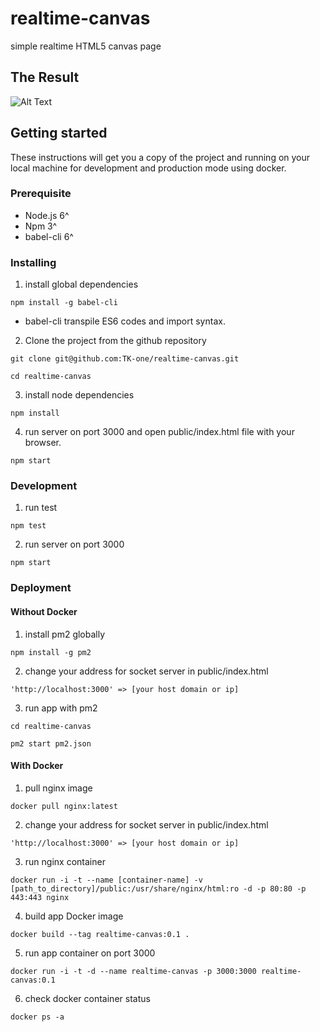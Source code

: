 # realtime-canvas
simple realtime HTML5 canvas page

## The Result
![Alt Text](https://user-images.githubusercontent.com/13212502/30583111-0519d664-9d61-11e7-9374-24aa70967c3f.gif)


## Getting started
These instructions will get you a copy of the project and running on your local machine for development and production mode using docker.

### Prerequisite

- Node.js 6^
- Npm 3^
- babel-cli 6^

### Installing 

1. install global dependencies
  ```
  npm install -g babel-cli
  ```
  - babel-cli transpile ES6 codes and import syntax.

2. Clone the project from the github repository
  ```
  git clone git@github.com:TK-one/realtime-canvas.git
  
  cd realtime-canvas
  ```
3. install node dependencies
  ```
  npm install
  ```
4. run server on port 3000 and open public/index.html file with your browser.
  ```
  npm start
  ```

### Development

1. run test
  ```
  npm test
  ```
2. run server on port 3000
  ```
  npm start
  ```

### Deployment

#### Without Docker

1. install pm2 globally
  ```
  npm install -g pm2
  ```

2. change your address for socket server in public/index.html
  ```
  'http://localhost:3000' => [your host domain or ip]
  ```

3. run app with pm2
  ```
  cd realtime-canvas

  pm2 start pm2.json
  ```

#### With Docker

1. pull nginx image
  ```
  docker pull nginx:latest
  ```

2. change your address for socket server in public/index.html
  ```
  'http://localhost:3000' => [your host domain or ip]
  ```

3. run nginx container
  ```
  docker run -i -t --name [container-name] -v [path_to_directory]/public:/usr/share/nginx/html:ro -d -p 80:80 -p 443:443 nginx
  ```

4. build app Docker image
  ```
  docker build --tag realtime-canvas:0.1 .
  ```

5. run app container on port 3000
  ```
  docker run -i -t -d --name realtime-canvas -p 3000:3000 realtime-canvas:0.1
  ```

6. check docker container status
  ```
  docker ps -a
  ```

  
